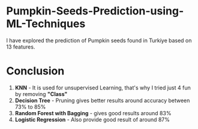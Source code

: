 # Pumpkin-Seeds-Prediction-using-ML-Techniques
I have explored the prediction of Pumpkin seeds found in Turkiye based on 13 features.

# Conclusion
1. <b>KNN</b> - It is used for unsupervised Learning, that's why I tried just 4 fun by removing <strong>"Class"</strong>
2. <b>Decision Tree</b> - Pruning gives better results around accuracy between 73% to 85%
3. <b>Random Forest with Bagging</b> - gives good results around 83%
4. <b>Logistic Regression</b> - Also provide good result of around 87%
